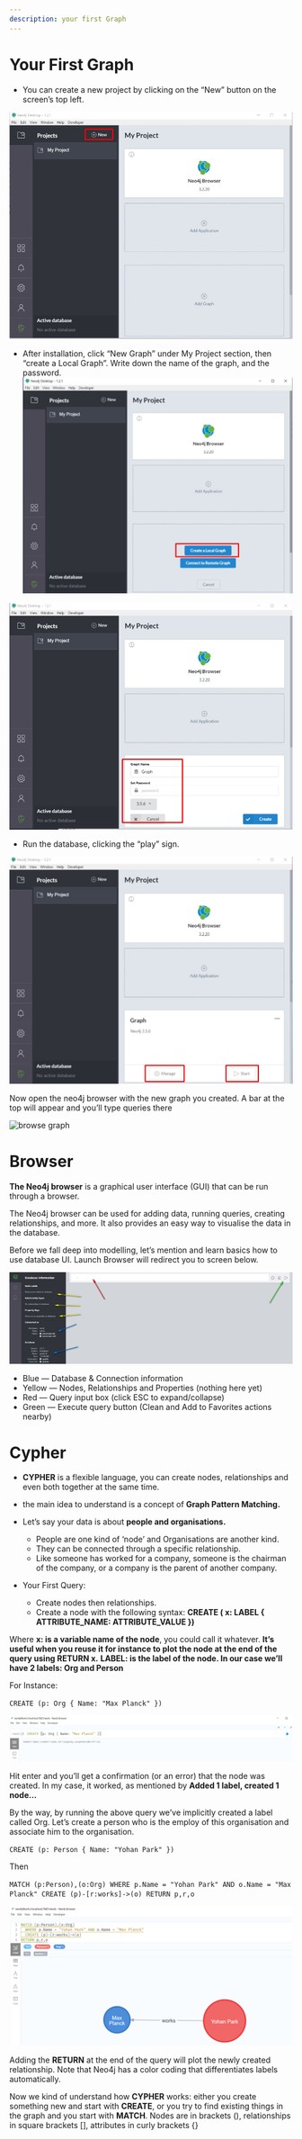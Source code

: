 ```yaml
---
description: your first Graph
---
```


# Your First Graph

* You can create a new project by clicking on the “New” button on the screen’s top left.

![create graph](/pic/01-4-1.jpg)

 * After installation, click “New Graph” under My Project section,
 then “create a Local Graph”. Write down the name of the graph, and the password.
![local graph](/pic/01-4-2.jpg)

![password graph](/pic/01-4-3.jpg)

* Run the database, clicking the “play” sign.

![play graph](/pic/01-4-4.jpg)

Now open the neo4j browser with the new graph you created.
A bar at the top will appear and you’ll type queries there

![browse graph](/pic/01-4-6.png)


# Browser

**The Neo4j browser** is a graphical user interface (GUI) that can be run through a browser.

The Neo4j browser can be used for adding data, running queries, creating relationships, and more.
It also provides an easy way to visualise the data in the database.

Before we fall deep into modelling, let’s mention and learn basics how to use database UI.
Launch Browser will redirect you to screen below.

![browse graph](/pic/neo4j_browser.png)

* Blue — Database & Connection information
* Yellow — Nodes, Relationships and Properties (nothing here yet)
* Red — Query input box (click ESC to expand/collapse)
* Green — Execute query button (Clean and Add to Favorites actions nearby)

# Cypher

* **CYPHER** is a flexible language, you can create nodes, relationships and even both together at the same time.
* the main idea to understand is a concept of **Graph Pattern Matching.**
* Let’s say your data is about **people and organisations.**
  - People are one kind of ‘node’ and Organisations are another kind.
  - They can be connected through a specific relationship.
  - Like someone has worked for a company, someone is the chairman of the company, or a company is the parent of another company.

* Your First Query:
  - Create nodes then relationships.
  - Create a node with the following syntax:
  **CREATE ( x: LABEL { ATTRIBUTE_NAME: ATTRIBUTE_VALUE })**

Where
  **x: is a variable name of the node**, you could call it whatever.
  **It’s useful when you reuse it for instance to plot the node at the end of the query using RETURN x.**
  **LABEL: is the label of the node. In our case we’ll have 2 labels: Org and Person**

For Instance:

  ``CREATE (p: Org { Name: "Max Planck" })
  ``

![company](/pic/company.png)


Hit enter and you’ll get a confirmation (or an error) that the node was created.
In my case, it worked, as mentioned by **Added 1 label, created 1 node…**

By the way, by running the above query we’ve implicitly created a label called Org.
Let’s create a person who is the employ of this organisation and associate him to the organisation.

  ``CREATE (p: Person { Name: "Yohan Park" })``

Then

``MATCH (p:Person),(o:Org)
  WHERE p.Name = "Yohan Park" AND o.Name = "Max Planck"
  CREATE (p)-[r:works]->(o)
RETURN p,r,o
``

![relationship](/pic/relationship.png)


Adding the **RETURN** at the end of the query will plot the newly created relationship.
 Note that Neo4j has a color coding that differentiates labels automatically.

Now we kind of understand how **CYPHER** works: either you create something new and start with **CREATE**, or
you try to find existing things in the graph and you start with **MATCH**.
Nodes are in brackets (), relationships in square brackets [], attributes in curly brackets {}
